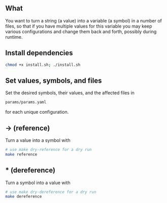 ## What

You want to turn a string (a value) into a variable (a symbol) in a number of files, so that if you have multiple values for this variable you may keep various configurations and change them back and forth, possibly during runtime.

## Install dependencies

```bash
chmod +x install.sh; ./install.sh
```

## Set values, symbols, and files

Set the desired symbols, their values, and the affected files in

```bash
params/params.yaml
```

for each unique configuration.

## → (reference)

Turn a value into a symbol with

```bash
# use make dry-reference for a dry run
make reference
```

## * (dereference)

Turn a symbol into a value with

```bash
# use make dry-dereference for a dry run
make dereference
```
